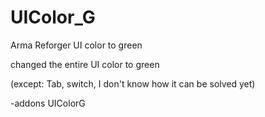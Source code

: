 # UIColor_G
Arma Reforger UI color to green

changed the entire UI color to green

 (except: Tab, switch, 
 I don't know how it can be solved yet) 
 
 -addons UIColorG
